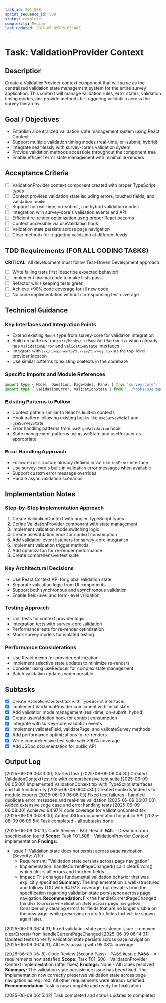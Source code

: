 ```yaml
---
task_id: T01_S08
sprint_sequence_id: S08
status: completed
complexity: Medium
last_updated: 2025-06-09T06:03:00Z
---
```


# Task: ValidationProvider Context

## Description
Create a ValidationProvider context component that will serve as the centralized validation state management system for the entire survey application. This context will manage validation rules, error states, validation timing modes, and provide methods for triggering validation across the survey hierarchy.

## Goal / Objectives
- Establish a centralized validation state management system using React Context
- Support multiple validation timing modes (real-time, on-submit, hybrid)
- Integrate seamlessly with survey-core's validation system
- Provide validation methods accessible throughout the component tree
- Enable efficient error state management with minimal re-renders

## Acceptance Criteria
- [ ] ValidationProvider context component created with proper TypeScript types
- [ ] Context provides validation state including errors, touched fields, and validation mode
- [ ] Support for real-time, on-submit, and hybrid validation modes
- [ ] Integration with survey-core's validation events and API
- [ ] Efficient re-render optimization using proper React patterns
- [ ] Context accessible via useValidation hook
- [ ] Validation state persists across page navigation
- [ ] Clear methods for triggering validation at different levels

## TDD Requirements (FOR ALL CODING TASKS)
**CRITICAL**: All development must follow Test-Driven Development approach:
- [ ] Write failing tests first (describe expected behavior)
- [ ] Implement minimal code to make tests pass
- [ ] Refactor while keeping tests green
- [ ] Achieve >90% code coverage for all new code
- [ ] No code implementation without corresponding test coverage

## Technical Guidance

### Key Interfaces and Integration Points
- Extend existing `Model` type from survey-core for validation integration
- Build on patterns from `src/hooks/usePageValidation.tsx` which already has `ValidationError` and `ValidationState` interfaces
- Integrate with `src/components/Survey/Survey.tsx` as the top-level provider location
- Use similar patterns to existing contexts in the codebase

### Specific Imports and Module References
```typescript
import type { Model, Question, PageModel, Panel } from 'survey-core';
import type { ValidationError, ValidationState } from '../hooks/usePageValidation';
```

### Existing Patterns to Follow
- Context pattern similar to React's built-in contexts
- Hook pattern following existing hooks like `useSurveyModel` and `useSurveyState`
- Error handling patterns from `usePageValidation` hook
- State management patterns using useState and useReducer as appropriate

### Error Handling Approach
- Follow error structure already defined in `ValidationError` interface
- Use survey-core's built-in validation error messages when available
- Support custom error message overrides
- Handle async validation scenarios

## Implementation Notes

### Step-by-Step Implementation Approach
1. Create ValidationContext with proper TypeScript types
2. Define ValidationProvider component with state management
3. Implement validation mode switching logic
4. Create useValidation hook for context consumption
5. Add validation event listeners for survey-core integration
6. Implement validation trigger methods
7. Add optimization for re-render performance
8. Create comprehensive test suite

### Key Architectural Decisions
- Use React Context API for global validation state
- Separate validation logic from UI components
- Support both synchronous and asynchronous validation
- Enable field-level and form-level validation

### Testing Approach
- Unit tests for context provider logic
- Integration tests with survey-core validation
- Performance tests for re-render optimization
- Mock survey models for isolated testing

### Performance Considerations
- Use React.memo for provider optimization
- Implement selective state updates to minimize re-renders
- Consider using useReducer for complex state management
- Batch validation updates when possible

## Subtasks
- [x] Create ValidationContext.tsx with TypeScript interfaces
- [x] Implement ValidationProvider component with initial state
- [x] Add validation mode management (real-time, on-submit, hybrid)
- [x] Create useValidation hook for context consumption
- [x] Integrate with survey-core validation events
- [x] Implement validateField, validatePage, and validateSurvey methods
- [x] Add performance optimizations for re-renders
- [x] Write comprehensive test suite with >90% coverage
- [x] Add JSDoc documentation for public API

## Output Log

[2025-06-09 06:03:00] Started task
[2025-06-09 06:04:00] Created ValidationContext test file with comprehensive test suite
[2025-06-09 06:05:00] Implemented ValidationContext.tsx with TypeScript interfaces and full functionality
[2025-06-09 06:05:30] Created contexts/index.ts for module exports
[2025-06-09 06:06:00] Fixed test failures - handled duplicate error messages and real-time validation
[2025-06-09 06:07:00] Added extensive edge case and error handling tests
[2025-06-09 06:08:00] Achieved 94.97% code coverage for ValidationContext.tsx
[2025-06-09 06:09:00] Added JSDoc documentation for public API
[2025-06-09 06:09:54] Task completed - all subtasks done

[2025-06-09 06:13]: Code Review - FAIL
Result: **FAIL** - Deviation from specification found
**Scope:** Task T01_S08 - ValidationProvider Context implementation
**Findings:** 
- Issue 1: Validation state does not persist across page navigation (Severity: 7/10)
  - Requirement: "Validation state persists across page navigation" 
  - Implementation: handleCurrentPageChanged() calls clearErrors() which clears all errors and touched fields
  - Impact: This changes fundamental validation behavior that was explicitly specified
**Summary:** The implementation is well-structured and follows TDD with 94.97% coverage, but deviates from the specification regarding validation state persistence across page navigation.
**Recommendation:** Fix the handleCurrentPageChanged handler to preserve validation state across page navigation. Consider only clearing errors for fields that are no longer visible on the new page, while preserving errors for fields that will be shown again later.

[2025-06-09 06:14:31] Fixed validation state persistence issue - removed clearErrors() from handleCurrentPageChanged
[2025-06-09 06:14:31] Updated tests to verify validation state persists across page navigation
[2025-06-09 06:14:31] All tests passing with 95.08% coverage

[2025-06-09 06:15]: Code Review (Second Pass) - PASS
Result: **PASS** - All requirements now satisfied
**Scope:** Task T01_S08 - ValidationProvider Context implementation (after fixes)
**Findings:** None - All issues resolved
**Summary:** The validation state persistence issue has been fixed. The implementation now correctly preserves validation state across page navigation as required. All other requirements were already satisfied.
**Recommendation:** Task is now complete and ready for finalization.

[2025-06-09 06:15:42] Task completed and status updated to completed